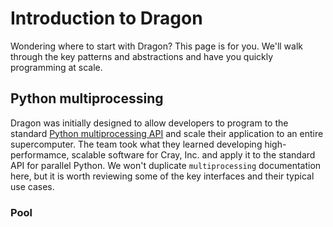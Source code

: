 # Introduction to Dragon
Wondering where to start with Dragon? This page is for you. We'll walk through the key patterns and abstractions
and have you quickly programming at scale.

## Python multiprocessing
Dragon was initially designed to allow developers to program to the standard [Python multiprocessing API](https://docs.python.org/3/library/multiprocessing.html)
and scale their application to an entire supercomputer. The team took what they learned developing high-performamce, scalable software for Cray, Inc. and
apply it to the standard API for parallel Python. We won't duplicate `multiprocessing` documentation here, but it is worth reviewing some of the key interfaces
and their typical use cases.

### Pool
